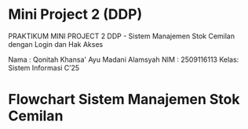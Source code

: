 # Mini Project 2 (DDP)

PRAKTIKUM MINI PROJECT 2 DDP - Sistem Manajemen Stok Cemilan dengan Login dan Hak Akses

Nama : Qonitah Khansa' Ayu Madani Alamsyah
NIM : 2509116113
Kelas: Sistem Informasi C’25

# Flowchart Sistem Manajemen Stok Cemilan  
